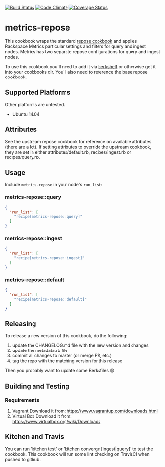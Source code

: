 [![Build Status](https://travis-ci.org/mmi-cookbooks/metrics-repose.svg)](https://travis-ci.org/mmi-cookbooks/metrics-repose)
[![Code Climate](https://codeclimate.com/github/mmi-cookbooks/metrics-repose/badges/gpa.svg)](https://codeclimate.com/github/mmi-cookbooks/metrics-repose)
[![Coverage Status](https://coveralls.io/repos/mmi-cookbooks/metrics-repose/badge.svg?branch=master&service=github)](https://coveralls.io/github/mmi-cookbooks/metrics-repose?branch=master)

# metrics-repose

This cookbook wraps the standard [repose cookbook](https://github.com/rackerlabs/cookbook-repose) and applies Rackspace Metrics particular settings and filters for query and ingest nodes.  Metrics has two separate repose configurations for query and ingest nodes.

To use this cookbook you'll need to add it via [berkshelf](http://berkshelf.com/) or otherwise get it into your cookbooks dir.  You'll also need to reference the base repose cookbook.

## Supported Platforms

Other platforms are untested.

- Ubuntu 14.04

## Attributes

See the upstream repose cookbook for reference on available attributes (there are a lot).   If setting attributes to override the upstream cookbook, they are set in either attributes/default.rb, recipes/ingest.rb or recipes/query.rb.

## Usage

Include `metrics-repose` in your node's `run_list`:

### metrics-repose::query

```json
{
  "run_list": [
    "recipe[metrics-repose::query]"
  ]
}
```

### metrics-repose::ingest

```json
{
  "run_list": [
    "recipe[metrics-repose::ingest]"
  ]
}
```

### metrics-repose::default

```json
{
  "run_list": [
    "recipe[metrics-repose::default]"
  ]
}
```

## Releasing
To release a new version of this cookbook, do the following:

1. update the CHANGELOG.md file with the new version and changes
2. update the metadata.rb file
3. commit all changes to master (or merge PR, etc.)
4. tag the repo with the matching version for this release

Then you probably want to update some Berksfiles :smile:

## Building and Testing

### Requirements
1. Vagrant
Download it from: https://www.vagrantup.com/downloads.html
2. Virtual Box
Download it from: https://www.virtualbox.org/wiki/Downloads

## Kitchen and Travis
You can run 'kitchen test' or 'kitchen converge [ingest|query]' to test the cookbook.  This cookbook will run some lint checking on TravisCI when pushed to github.
